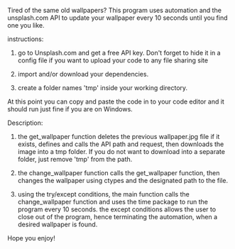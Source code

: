 Tired of the same old wallpapers? This program uses automation and the unsplash.com API to update your wallpaper every 10 seconds until you find one you like. 

instructions:

1) go to Unsplash.com and get a free API key. Don't forget to hide it in a config file if you want to upload your code to any file sharing site

2) import and/or download your dependencies.

3) create a folder names 'tmp' inside your working directory.

At this point you can copy and paste the code in to your code editor and it should run just fine if you are on Windows.

Description:

1) the get_wallpaper function deletes the previous wallpaper.jpg file if it exists, defines and calls the API path and request, then downloads the image into a tmp folder. If you do not want to download into a separate folder, just remove 'tmp' from the path.

2) the change_wallpaper function calls the get_wallpaper function, then changes the wallpaper using ctypes and the designated path to the file. 

3) using the try/except conditions, the main function calls the change_wallpaper function and uses the time package to run the program every 10 seconds. the except conditions allows the user to close out of the program, hence terminating the automation, when a desired wallpaper is found.

Hope you enjoy!
